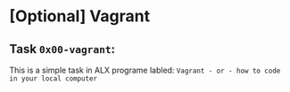 # [Optional] Vagrant

## Task `0x00-vagrant`:

This is a simple task in ALX programe labled: `Vagrant - or - how to code in your local computer`
